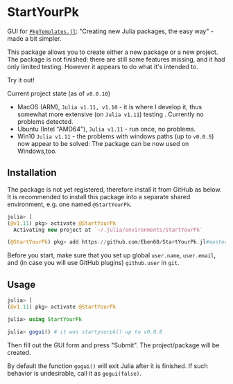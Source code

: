 # StartYourPk

GUI for [`PkgTemplates.jl`](https://github.com/JuliaCI/PkgTemplates.jl): "Creating new Julia packages, the easy way" - made a bit simpler.

This package allows you to create either a new package or a new project. The package is not finished: there are still some features missing, and it had only limited testing. However it appears to do what it's intended to. 

Try it out! 

Current project state (as of `v0.0.10`)
- MacOS (ARM), `Julia v1.11, v1.10` - it is where I develop it, thus somewhat more extensive (on `Julia v1.11`) testing . Currently no problems detected.
- Ubuntu (Intel "AMD64"), `Julia v1.11` - run once, no problems.
- Win10 `Julia v1.11` - the problems with windows paths (up to `v0.0.5`) now appear to be solved: The package can be now used on Windows,too.

## Installation

The package is not yet registered, therefore install it from GitHub as below. It is recommended to install this package into a separate shared environment, e.g. one named `@StartYourPk`. 

```julia
julia> ]
(@v1.11) pkg> activate @StartYourPk
  Activating new project at `~/.julia/environments/StartYourPk`

(@StartYourPk) pkg> add https://github.com/Eben60/StartYourPk.jl#master
```

Before you start, make sure that you set up global `user.name`, `user.email`, and (in case you will use GitHub plugins) `github.user` in `git`.

## Usage

```julia
julia> ]
(@v1.11) pkg> activate @StartYourPk

julia> using StartYourPk

julia> gogui() # it was startyourpk() up to v0.0.8
```

Then fill out the GUI form and press "Submit". The project/package will be created. 

By default the function `gogui()` will exit Julia after it is finished. If such behavior is undesirable, call it as `gogui(false)`.
